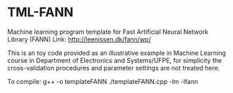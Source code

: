# TML-FANN
Machine learning program template for Fast Artificial Neural Network Library (FANN)
Link: http://leenissen.dk/fann/wp/ 

This is an toy code provided as an illustrative example in Machine Learning 
course in Department of Electronics and Systems/UFPE, for simplicity the 
cross-validation procedures and parameter settings are not treated here. 

To compile: 
g++ -o templateFANN ./templateFANN.cpp  -lm -lfann
